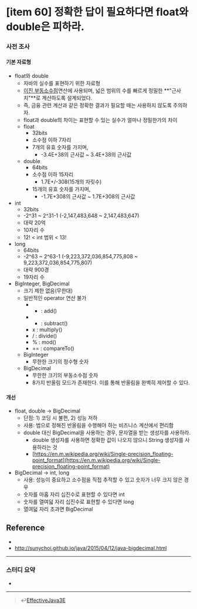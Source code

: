 # [item 60] 정확한 답이 필요하다면 float와 double은 피하라.
### 사전 조사
#### 기본 자료형 
- float와 double
    - 자바의 실수를 표현하기 위한 자료형
    - [이진 부동소수점](https://ko.wikipedia.org/wiki/%EB%B6%80%EB%8F%99%EC%86%8C%EC%88%98%EC%A0%90#32%EB%B9%84%ED%8A%B8_%EC%BB%B4%ED%93%A8%ED%84%B0%EC%97%90%EC%84%9C%EC%9D%98_%EB%B6%80%EB%8F%99%EC%86%8C%EC%88%98%EC%A0%90_%EB%B0%A9%EC%8B%9D)연산에 사용되며, 넓은 범위의 수를 빠르게 정밀한 **"근사치"**로 계산하도록 설계되었다.
    - 즉, 금융 관련 계산과 같은 정확한 결과가 필요할 때는 사용하지 않도록 주의하자.
    - float과 double의 차이는 표현할 수 있는 실수가 얼마나 정밀한가의 차이 
    - float
        - 32bits
        - 소수점 이하 7자리 
        -  7개의 유효 숫자를 가지며, 
            - -3.4E+38의 근사값 ~ 3.4E+38의 근사값 
    - double
        - 64bits
        - 소수점 이하 15자리
            - 1.7E+/-308(15개의 자릿수)
        -  15개의 유효 숫자를 가지며, 
            - -1.7E+308의 근사값 ~ 1.7E+308의 근사값
- int
    - 32bits
    - -2^31 ~ 2^31-1 (-2,147,483,648 ~ 2,147,483,647)
    - 대략 20억
    - 10자리 수
    - 12! < int 범위 < 13!
- long
    - 64bits
    - -2^63 ~ 2^63-1 (-9,223,372,036,854,775,808 ~ 9,223,372,036,854,775,807)
    - 대략 900경
    - 19자리 수
- BigInteger, BigDecimal
    - 크기 제한 없음(무한대)
    - 일반적인 operator 연산 불가
        - + : add()
        - - : subtract()
        - x : multiply()
        - / : divide()
        - % : mod()
        - == : compareTo()
    - BigInteger
        - 무한한 크기의 정수형 숫자
    - BigDecimal
        - 무한한 크기의 부동소수점 숫자
        - 8가지 반올림 모드가 존재한다. 이를 통해 반올림을 완벽히 제어할 수 있다.

#### 개선 
- float, double -> BigDecimal
    - 단점: 1) 코딩 시 불편, 2) 성능 저하 
    - 사용: 법으로 정해진 반올림을 수행해야 하는 비즈니스 계산에서 편리함 
    - double 대신 BigDecimal을 사용하는 경우, 문자열을 받는 생성자를 사용하라. 
        - double 생성자를 사용하면 정확한 값이 나오지 않으니 String 생성자를 사용하라는 것
        - [https://en.m.wikipedia.org/wiki/Single-precision_floating-point_format](https://en.m.wikipedia.org/wiki/Single-precision_floating-point_format)
- BigDecimal -> int, long
    - 사용: 성능이 중요하고 소수점을 직접 추적할 수 있고 숫자가 너무 크지 않은 경우 
    - 숫자를 아홉 자리 십진수로 표현할 수 있다면 int
    - 숫자를 열여덟 자리 십진수로 표현할 수 있다면 long
    - 열여덟 자리 초과면 BigDecimal

## Reference
- [](http://gdthink.blogspot.com/2006/05/%ED%8E%8C-float%ED%98%95%EA%B3%BC-double%EC%9D%98-%ED%91%9C%ED%98%84-%EB%B2%94%EC%9C%84.html)
- http://sunychoi.github.io/java/2015/04/12/java-bigdecimal.html

---

### 스터디 요약
-

---

> :leftwards_arrow_with_hook:[EffectiveJava3E](/EffectiveJava3E/README.md)

